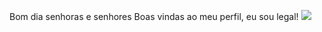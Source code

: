 Bom dia senhoras e senhores
Boas vindas ao meu perfil, eu sou legal!
![](http://ilovethelegendofzeldagam)
